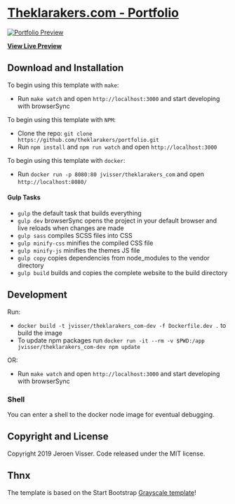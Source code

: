 # [Theklarakers.com - Portfolio](https://theklarakers.com/)

[![Portfolio Preview](https://raw.githubusercontent.com/theklarakers/portfolio/master/img/templates/screenshot.png)](https://github.com/theklarakers/portfolio)

**[View Live Preview](https://theklarakers.com/)**

## Download and Installation

To begin using this template with `make`:
- Run `make watch` and open `http://localhost:3000` and start developing with browserSync

To begin using this template with `NPM`:
* Clone the repo: `git clone https://github.com/theklarakers/portfolio.git`
* Run `npm install` and `npm run watch` and open `http://localhost:3000`

To begin using this template with `docker`:
* Run `docker run -p 8080:80 jvisser/theklarakers_com` and open `http://localhost:8080/`

#### Gulp Tasks

- `gulp` the default task that builds everything
- `gulp dev` browserSync opens the project in your default browser and live reloads when changes are made
- `gulp sass` compiles SCSS files into CSS
- `gulp minify-css` minifies the compiled CSS file
- `gulp minify-js` minifies the themes JS file
- `gulp copy` copies dependencies from node_modules to the vendor directory
- `gulp build` builds and copies the complete website to the build directory

## Development

Run:
- `docker build -t jvisser/theklarakers_com-dev -f Dockerfile.dev .` to build the image
- To update npm packages run `docker run -it --rm -v $PWD:/app jvisser/theklarakers_com-dev npm update`

OR:

- Run `make watch` and open `http://localhost:3000` and start developing with browserSync

### Shell

You can enter a shell to the docker node image for eventual debugging.

## Copyright and License

Copyright 2019 Jeroen Visser. Code released under the MIT license.

## Thnx
The template is based on the Start Bootstrap [Grayscale template](https://github.com/BlackrockDigital/startbootstrap-grayscale)!
